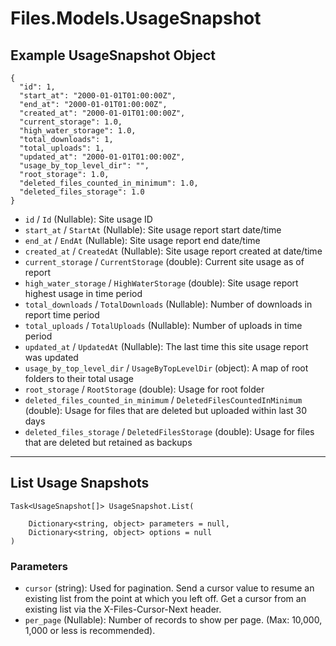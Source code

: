 # Files.Models.UsageSnapshot

## Example UsageSnapshot Object

```
{
  "id": 1,
  "start_at": "2000-01-01T01:00:00Z",
  "end_at": "2000-01-01T01:00:00Z",
  "created_at": "2000-01-01T01:00:00Z",
  "current_storage": 1.0,
  "high_water_storage": 1.0,
  "total_downloads": 1,
  "total_uploads": 1,
  "updated_at": "2000-01-01T01:00:00Z",
  "usage_by_top_level_dir": "",
  "root_storage": 1.0,
  "deleted_files_counted_in_minimum": 1.0,
  "deleted_files_storage": 1.0
}
```

* `id` / `Id`  (Nullable<Int64>): Site usage ID
* `start_at` / `StartAt`  (Nullable<DateTime>): Site usage report start date/time
* `end_at` / `EndAt`  (Nullable<DateTime>): Site usage report end date/time
* `created_at` / `CreatedAt`  (Nullable<DateTime>): Site usage report created at date/time
* `current_storage` / `CurrentStorage`  (double): Current site usage as of report
* `high_water_storage` / `HighWaterStorage`  (double): Site usage report highest usage in time period
* `total_downloads` / `TotalDownloads`  (Nullable<Int64>): Number of downloads in report time period
* `total_uploads` / `TotalUploads`  (Nullable<Int64>): Number of uploads in time period
* `updated_at` / `UpdatedAt`  (Nullable<DateTime>): The last time this site usage report was updated
* `usage_by_top_level_dir` / `UsageByTopLevelDir`  (object): A map of root folders to their total usage
* `root_storage` / `RootStorage`  (double): Usage for root folder
* `deleted_files_counted_in_minimum` / `DeletedFilesCountedInMinimum`  (double): Usage for files that are deleted but uploaded within last 30 days
* `deleted_files_storage` / `DeletedFilesStorage`  (double): Usage for files that are deleted but retained as backups


---

## List Usage Snapshots

```
Task<UsageSnapshot[]> UsageSnapshot.List(
    
    Dictionary<string, object> parameters = null,
    Dictionary<string, object> options = null
)
```

### Parameters

* `cursor` (string): Used for pagination.  Send a cursor value to resume an existing list from the point at which you left off.  Get a cursor from an existing list via the X-Files-Cursor-Next header.
* `per_page` (Nullable<Int64>): Number of records to show per page.  (Max: 10,000, 1,000 or less is recommended).
